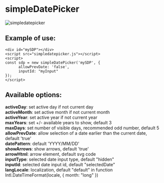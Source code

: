 # simpleDatePicker

![simpledatepicker](https://github.com/user-attachments/assets/37e70483-4d68-4dff-8242-357f38806542)


## Example of use:
  
```
<div id="mySDP"></div>  
<script src="simpledatepicker.js"></script>  
<script>  
const sdp = new simpleDatePicker('mySDP', {  
      allowPrevDate: 'false',  
      inputId: "myInput"  
});  
</script>  
```

## Available options:  
  
**activeDay**: set active day if not current day  
**activeMonth**: set active month if not current month  
**activeYear**: set active year if not current year  
**maxYears**: set +/- available years to show, default 3  
**maxDays**: set number of visible days, recommended odd number, default 5  
**allowPrevDate**: allow selection of a date earlier than the current date, default 'true'  
**datePattern**: default 'YYYY/MM/DD'  
**showArrows**: show arrows, default 'true'  
**arrowHtml**: arrow element, default svg code  
**inputType**: selected date input type, default "hidden"  
**inputId**: selected date input id, default "selectedDate"  
**langLocale**: localization, default "default" in function Intl.DateTimeFormat(locale, { month: "long" })
